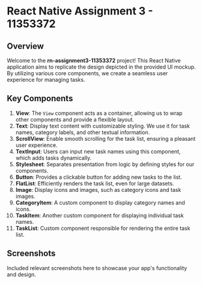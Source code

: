 # React Native Assignment 3 - 11353372

## Overview

Welcome to the **rn-assignment3-11353372** project! This React Native application aims to replicate the design depicted in the provided UI mockup. By utilizing various core components, we create a seamless user experience for managing tasks.

## Key Components

1. **View**: The `View` component acts as a container, allowing us to wrap other components and provide a flexible layout.
2. **Text**: Display text content with customizable styling. We use it for task names, category labels, and other textual information.
3. **ScrollView**: Enable smooth scrolling for the task list, ensuring a pleasant user experience.
4. **TextInput**: Users can input new task names using this component, which adds tasks dynamically.
5. **Stylesheet**: Separates presentation from logic by defining styles for our components.
6. **Button**: Provides a clickable button for adding new tasks to the list.
7. **FlatList**: Efficiently renders the task list, even for large datasets.
8. **Image**: Display icons and images, such as category icons and task images.
9. **CategoryItem**: A custom component to display category names and icons.
10. **TaskItem**: Another custom component for displaying individual task names.
11. **TaskList**: Custom component responsible for rendering the entire task list.

## Screenshots

Included relevant screenshots here to showcase your app's functionality and design.
